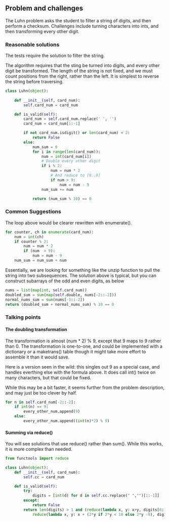 ## Problem and challenges

The Luhn problem asks the student to filter a string 
of digits, and then perform a checksum. 
Challenges include turning characters into ints, 
and then transforming every other digit.

### Reasonable solutions

The tests require the solution to filter the string.

The algorithm requires that the sting be turned into
digits, and every other digit be transformed. 
The length of the string is not fixed, and we must 
count positions from the right, rather than the left.
It is simplest to reverse the string before traversing.  

```python
class Luhn(object):
  
    def __init__(self, card_num):
        self.card_num = card_num

    def is_valid(self):
        card_num = self.card_num.replace(' ', '')
        card_num = card_num[::-1]

        if not card_num.isdigit() or len(card_num) < 2:
            return False
        else:
            num_sum = 0
            for i in range(len(card_num)):
                num = int(card_num[i])
                # Double every other digit
                if i % 2:
                    num = num * 2
                    # And reduce to [0..9]
                    if num > 9:
                        num = num - 9
                num_sum += num

            return (num_sum % 10) == 0
```

### Common Suggestions

The loop above would be clearer rewritten with enumerate().


```python
for counter, ch in enumerate(card_num):
    num = int(ch)
    if counter % 2:
        num = num * 2
        if (num  > 9):
            num = num - 9
    num_sum = num_sum + num
```

Essentially, we are looking for something like the unzip function to pull the string into two subsequences. 
The solution above is typical, but you can construct
subarrays of the odd and even digits, as below

```python
nums = list(map(int, self.card_num))
doubled_sum = sum(map(self.double, nums[-2::-2]))
normal_nums_sum = sum(nums[-1::-2])
return (doubled_sum + normal_nums_sum) % 10 == 0
```

### Talking points

#### The doubling transformation

The transformation is almost (num  * 2) % 9, except that
9 maps to 9 rather than 0. The transformation is
one-to-one, and could be implemented with a dictionary or a maketrans() table
though it might take more effort to assemble it than it would save.  

Here is a version seen in the wild: this singles out 9 as a special case, and handles everthing else with the formula above.  It does call int() twice on many characters, but that could be fixed.  

While this may be a bit faster, it seems further from the problem description, and may just be too clever by half.  

```python
for n in self.card_num[-2::-2]:
    if int(n) == 9:
        every_other_num.append(9)
    else:
        every_other_num.append((int(n)*2) % 9)
```

#### Summing via reduce()

You will see solutions that use reduce() rather than sum().  While this works, it is more complex than needed.  

```python
from functools import reduce

class Luhn(object):
    def __init__(self, card_num):
        self.cc = card_num

    def is_valid(self):
        try:
            digits = [int(d) for d in self.cc.replace(" ","")[::-1]]
        except:
            return False
        return len(digits) > 1 and (reduce(lambda x, y: x+y, digits[0::2], 0) + \
            reduce(lambda x, y: x + (2*y if 2*y < 10 else 2*y -9), digits[1::2], 0)) % 10 == 0
```
